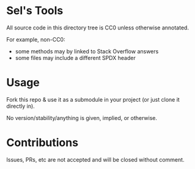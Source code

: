 # Sel's Tools

All source code in this directory tree is CC0 unless otherwise annotated.

For example, non-CC0:

* some methods may by linked to Stack Overflow answers
* some files may include a different SPDX header

# Usage

Fork this repo & use it as a submodule in your project (or just clone it directly in).

No version/stability/anything is given, implied, or otherwise.

# Contributions

Issues, PRs, etc are not accepted and will be closed without comment.
